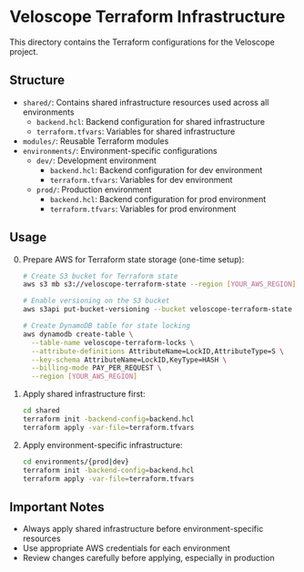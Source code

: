 # Veloscope Terraform Infrastructure

This directory contains the Terraform configurations for the Veloscope project.

## Structure
- `shared/`: Contains shared infrastructure resources used across all environments
  - `backend.hcl`: Backend configuration for shared infrastructure
  - `terraform.tfvars`: Variables for shared infrastructure
- `modules/`: Reusable Terraform modules
- `environments/`: Environment-specific configurations
  - `dev/`: Development environment
    - `backend.hcl`: Backend configuration for dev environment
    - `terraform.tfvars`: Variables for dev environment
  - `prod/`: Production environment
    - `backend.hcl`: Backend configuration for prod environment
    - `terraform.tfvars`: Variables for prod environment

## Usage
0. Prepare AWS for Terraform state storage (one-time setup):
    ```bash
    # Create S3 bucket for Terraform state
    aws s3 mb s3://veloscope-terraform-state --region [YOUR_AWS_REGION]
    
    # Enable versioning on the S3 bucket
    aws s3api put-bucket-versioning --bucket veloscope-terraform-state --versioning-configuration Status=Enabled
    
    # Create DynamoDB table for state locking
    aws dynamodb create-table \
      --table-name veloscope-terraform-locks \
      --attribute-definitions AttributeName=LockID,AttributeType=S \
      --key-schema AttributeName=LockID,KeyType=HASH \
      --billing-mode PAY_PER_REQUEST \
      --region [YOUR_AWS_REGION]
    ```

1. Apply shared infrastructure first:
    ```bash
    cd shared
    terraform init -backend-config=backend.hcl
    terraform apply -var-file=terraform.tfvars
    ```

2. Apply environment-specific infrastructure:
    ```bash
    cd environments/{prod|dev}
    terraform init -backend-config=backend.hcl
    terraform apply -var-file=terraform.tfvars
    ```

## Important Notes
- Always apply shared infrastructure before environment-specific resources
- Use appropriate AWS credentials for each environment
- Review changes carefully before applying, especially in production